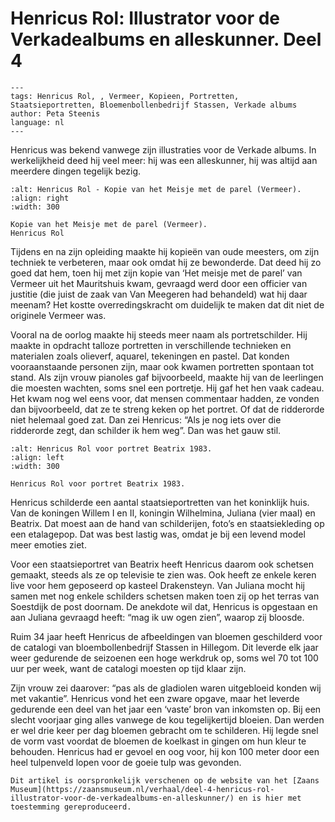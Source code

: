 # Henricus Rol: Illustrator voor de Verkadealbums en alleskunner. Deel 4

```{post} 2023-04-18
---
tags: Henricus Rol, , Vermeer, Kopieen, Portretten, Staatsieportretten, Bloemenbollenbedrijf Stassen, Verkade albums
author: Peta Steenis
language: nl
---
```

Henricus was bekend vanwege zijn illustraties voor de Verkade albums.
In werkelijkheid deed hij veel meer: hij was een alleskunner, hij was altijd aan meerdere dingen tegelijk bezig.

```{figure} /images/HenricusRol_KopieVermeer.bmp
:alt: Henricus Rol - Kopie van het Meisje met de parel (Vermeer).
:align: right
:width: 300

Kopie van het Meisje met de parel (Vermeer).  
Henricus Rol
```

Tijdens en na zijn opleiding maakte hij kopieën van oude meesters, om zijn techniek te verbeteren, maar ook omdat hij ze bewonderde.
Dat deed hij zo goed dat hem, toen hij met zijn kopie van ‘Het meisje met de parel’ van Vermeer uit het Mauritshuis kwam, gevraagd werd door een officier van justitie (die juist de zaak van Van Meegeren had behandeld) wat hij daar meenam?
Het kostte overredingskracht om duidelijk te maken dat dit niet de originele Vermeer was.

Vooral na de oorlog maakte hij steeds meer naam als portretschilder.
Hij maakte in opdracht talloze portretten in verschillende technieken en materialen zoals olieverf, aquarel, tekeningen en pastel.
Dat konden vooraanstaande personen zijn, maar ook kwamen portretten spontaan tot stand.
Als zijn vrouw pianoles gaf bijvoorbeeld, maakte hij van de leerlingen die moesten wachten, soms snel een portretje.
Hij gaf het hen vaak cadeau.
Het kwam nog wel eens voor, dat mensen commentaar hadden, ze vonden dan bijvoorbeeld, dat ze te streng keken op het portret.
Of dat de ridderorde niet helemaal goed zat.
Dan zei Henricus: “Als je nog iets over die ridderorde zegt, dan schilder ik hem weg”.
Dan was het gauw stil.

```{figure} /images/Henricus_Rol_Beatrix_foto_1983.bmp
:alt: Henricus Rol voor portret Beatrix 1983.
:align: left
:width: 300

Henricus Rol voor portret Beatrix 1983.
```

Henricus schilderde een aantal staatsieportretten van het koninklijk huis.
Van de koningen Willem I en II, koningin Wilhelmina, Juliana (vier maal) en Beatrix.
Dat moest aan de hand van schilderijen, foto’s en staatsiekleding op een etalagepop.
Dat was best lastig was, omdat je bij een levend model meer emoties ziet.

Voor een staatsieportret van Beatrix heeft Henricus daarom ook schetsen gemaakt, steeds als ze op televisie te zien was.
Ook heeft ze enkele keren live voor hem geposeerd op kasteel Drakensteyn.
Van Juliana mocht hij samen met nog enkele schilders schetsen maken toen zij op het terras van Soestdijk de post doornam.
De anekdote wil dat, Henricus is opgestaan en aan Juliana gevraagd heeft: “mag ik uw ogen zien”, waarop zij bloosde.

Ruim 34 jaar heeft Henricus de afbeeldingen van bloemen geschilderd voor de catalogi van bloembollenbedrijf Stassen in Hillegom. Dit leverde elk jaar weer gedurende de seizoenen een hoge werkdruk op, soms wel 70 tot 100 uur per week, want de catalogi moesten op tijd klaar zijn.

Zijn vrouw zei daarover: “pas als de gladiolen waren uitgebloeid konden wij met vakantie”.
Henricus vond het een zware opgave, maar het leverde gedurende een deel van het jaar een ‘vaste’ bron van inkomsten op.
Bij een slecht voorjaar ging alles vanwege de kou tegelijkertijd bloeien.
Dan werden er wel drie keer per dag bloemen gebracht om te schilderen.
Hij legde snel de vorm vast voordat de bloemen de koelkast in gingen om hun kleur te behouden.
Henricus had er gevoel en oog voor, hij kon 100 meter door een heel tulpenveld lopen voor de goeie tulp was gevonden.

```{note}
Dit artikel is oorspronkelijk verschenen op de website van het [Zaans Museum](https://zaansmuseum.nl/verhaal/deel-4-henricus-rol-illustrator-voor-de-verkadealbums-en-alleskunner/) en is hier met toestemming gereproduceerd.
```
